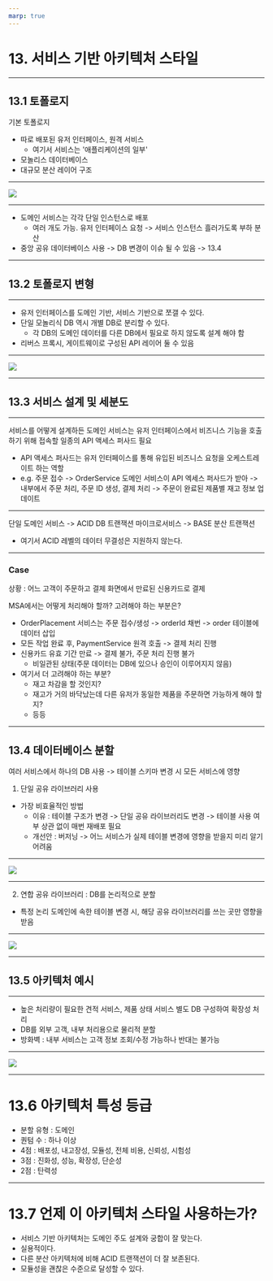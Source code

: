 ```yaml
---
marp: true
---
```


# 13. 서비스 기반 아키텍처 스타일

---

## 13.1 토폴로지

기본 토폴로지
- 따로 배포된 유저 인터페이스, 원격 서비스
    - 여기서 서비스는 '애플리케이션의 일부'
- 모놀리스 데이터베이스
- 대규모 분산 레이어 구조

---

![](./wonjong/13-1.jpeg)

---

- 도메인 서비스는 각각 단일 인스턴스로 배포
    - 여러 개도 가능. 유저 인터페이스 요청 -> 서비스 인스턴스 흘러가도록 부하 분산
- 중앙 공유 데이터베이스 사용 -> DB 변경이 이슈 될 수 있음 -> 13.4

--- 

## 13.2 토폴로지 변형

---

- 유저 인터페이스를 도메인 기반, 서비스 기반으로 쪼갤 수 있다.
- 단일 모놀리식 DB 역시 개별 DB로 분리할 수 있다.
  - 각 DB의 도메인 데이터를 다른 DB에서 필요로 하지 않도록 설계 해야 함
- 리버스 프록시, 게이트웨이로 구성된 API 레이어 둘 수 있음

---

![](./wonjong/13-2.jpeg)

---

## 13.3 서비스 설계 및 세분도

---

서비스를 어떻게 설계하든 도메인 서비스는 유저 인터페이스에서 비즈니스 기능을 호출하기 위해 접속할 일종의 API 액세스 퍼사드 필요
- API 액세스 퍼사드는 유저 인터페이스를 통해 유입된 비즈니스 요청을 오케스트레이트 하는 역할
- e.g. 주문 접수 -> OrderService 도메인 서비스이 API 엑세스 퍼사드가 받아 -> 내부에서 주문 처리, 주문 ID 생성, 결제 처리 -> 주문이 완료된 제품별 재고 정보 업데이트

---

단일 도메인 서비스 -> ACID DB 트랜잭션 
마이크로서비스 -> BASE 분산 트랜잭션
- 여기서 ACID 레벨의 데이터 무결성은 지원하지 않는다.

---

### Case

상황 : 어느 고객이 주문하고 결제 화면에서 만료된 신용카드로 결제

MSA에서는 어떻게 처리해야 할까? 고려해야 하는 부분은?
- OrderPlacement 서비스는 주문 접수/생성 -> orderId 채번 -> order 테이블에 데이터 삽입
- 모든 작업 완료 후, PaymentService 원격 호출 -> 결제 처리 진행
- 신용카드 유효 기간 만료 -> 결제 불가, 주문 처리 진행 불가
    - 비일관된 상태(주문 데이터는 DB에 있으나 승인이 이루어지지 않음)
- 여기서 더 고려해야 하는 부분?
    - 재고 차감을 할 것인지?
    - 재고가 거의 바닥났는데 다른 유저가 동일한 제품을 주문하면 가능하게 해야 할지?
    - 등등


---

## 13.4 데이터베이스 분할

여러 서비스에서 하나의 DB 사용 -> 테이블 스키마 변경 시 모든 서비스에 영향

1. 단일 공유 라이브러리 사용
- 가장 비효율적인 방법
  - 이유 : 테이블 구조가 변경 -> 단일 공유 라이브러리도 변경 -> 테이블 사용 여부 상관 없이 매번 재배포 필요
  - 개선안 : 버저닝 -> 어느 서비스가 실제 테이블 변경에 영향을 받을지 미리 알기 어려움

---

![](./wonjong/13-3.jpeg)

---

2. 연합 공유 라이브러리 : DB를 논리적으로 분할
- 특정 논리 도메인에 속한 테이블 변경 시, 해당 공유 라이브러리를 쓰는 곳만 영향을 받음

---

![](./wonjong/13-4.jpeg)

---

## 13.5 아키텍처 예시

---

- 높은 처리량이 필요한 견적 서비스, 제품 상태 서비스 별도 DB 구성하여 확장성 처리
- DB를 외부 고객, 내부 처리용으로 물리적 분할
- 방화벽 : 내부 서비스는 고객 정보 조회/수정 가능하나 반대는 불가능

---

![](./wonjong/13-5.jpeg)

---

# 13.6 아키텍처 특성 등급

- 분할 유형 : 도메인
- 퀀텀 수 : 하나 이상
- 4점 : 배포성, 내고장성, 모듈성, 전체 비용, 신뢰성, 시험성
- 3점 : 진화성, 성능, 확장성, 단순성
- 2점 : 탄력성

--- 

# 13.7 언제 이 아키텍처 스타일 사용하는가?

- 서비스 기반 아키텍처는 도메인 주도 설계와 궁합이 잘 맞는다.
- 실용적이다.
- 다른 분산 아키텍처에 비해 ACID 트랜잭션이 더 잘 보존된다.
- 모듈성을 괜찮은 수준으로 달성할 수 있다.